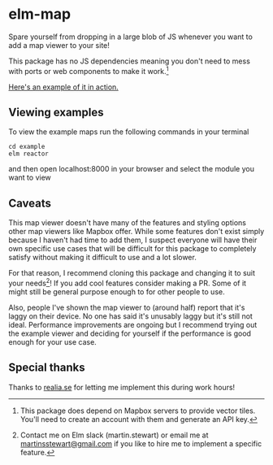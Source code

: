 # elm-map

Spare yourself from dropping in a large blob of JS whenever you want to add a map viewer to your site!

This package has no JS dependencies meaning you don't need to mess with ports or web components to make it work.[^1]

[Here's an example of it in action.](https://realia.se/map?a=AQADAAAAAAAAAAAAAAAAAAAAAEAIAAAAAAAAAAEAAAAXS3VuZ3NnYXRhbiAxLCBTdG9ja2hvbG0AAAAXS3VuZ3NnYXRhbiAxLCBTdG9ja2hvbG0AAAAAAHBFaUJMZFc1bmMyZGhkR0Z1SURFc0lGTjBiMk5yYUc5c2JTd2dVM1psY21sblpTSXdFaTRLRkFvU0NlVzBzNVZjblY5R0VXT0tkNVpnVUtZbEVBRXFGQW9TQ1gwTXhVcG5uVjlHRWNxTVpVVUNVZF9PAAAAAABwRWlCTGRXNW5jMmRoZEdGdUlERXNJRk4wYjJOcmFHOXNiU3dnVTNabGNtbG5aU0l3RWk0S0ZBb1NDZVcwczVWY25WOUdFV09LZDVaZ1VLWWxFQUVxRkFvU0NYME14VXBublY5R0VjcU1aVVVDVWRfTwADAAAAAw)

## Viewing examples

To view the example maps run the following commands in your terminal
```
cd example
elm reactor
```
and then open localhost:8000 in your browser and select the module you want to view

## Caveats

This map viewer doesn't have many of the features and styling options other map viewers like Mapbox offer. While some features don't exist simply because I haven't had time to add them, I suspect everyone will have their own specific use cases that will be difficult for this package to completely satisfy without making it difficult to use and a lot slower.

For that reason, I recommend cloning this package and changing it to suit your needs[^2]! If you add cool features consider making a PR. Some of it might still be general purpose enough to for other people to use.

Also, people I've shown the map viewer to (around half) report that it's laggy on their device. No one has said it's unusably laggy but it's still not ideal. Performance improvements are ongoing but I recommend trying out the example viewer and deciding for yourself if the performance is good enough for your use case.

## Special thanks

Thanks to [realia.se](https://realia.se/) for letting me implement this during work hours!

[^1]: This package does depend on Mapbox servers to provide vector tiles. You'll need to create an account with them and generate an API key.

[^2]: Contact me on Elm slack (martin.stewart) or email me at martinsstewart@gmail.com if you like to hire me to implement a specific feature.
